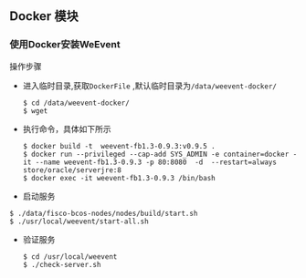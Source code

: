 ## Docker 模块
### 使用Docker安装WeEvent

操作步骤

- 进入临时目录,获取`DockerFile` ,默认临时目录为`/data/weevent-docker/`

  ```
  $ cd /data/weevent-docker/
  $ wget 
  ```

- 执行命令，具体如下所示

  ```
  $ docker build -t  weevent-fb1.3-0.9.3:v0.9.5 .
  $ docker run --privileged --cap-add SYS_ADMIN -e container=docker -it --name weevent-fb1.3-0.9.3 -p 80:8080  -d  --restart=always store/oracle/serverjre:8
  $ docker exec -it weevent-fb1.3-0.9.3 /bin/bash
  ```

- 启动服务
```
$ ./data/fisco-bcos-nodes/nodes/build/start.sh
$ ./usr/local/weevent/start-all.sh
```

- 验证服务

  ```
  $ cd /usr/local/weevent
  $ ./check-server.sh
  ```

  ​

  ​